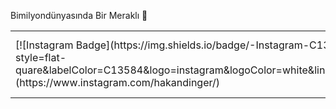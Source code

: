 Bimilyondünyasında Bir Meraklı 🤣

<table>
 <tbody>
  <tr>
   <td>
    [![Instagram Badge](https://img.shields.io/badge/-Instagram-C13584?style=flat-quare&labelColor=C13584&logo=instagram&logoColor=white&link=link)(https://www.instagram.com/hakandinger/)
   </td>
   <td>
    [![Gmail Badge](https://img.shields.io/badge/Gmail-D14836?style=for-the-badge&logo=gmail&logoColor=white&link=link)](Mailto:ahakandinger@gmail.com)  
   </td>
  </tr>
 </tbody>
</table>
